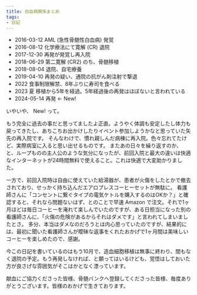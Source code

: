 ```yaml
---
title: 白血病関係まとめ
tags:
- 日記
---
```


- 2016-03-12 AML (急性骨髄性白血病) 発覚
- 2016-08-12 化学療法にて寛解 (CR) 退院
- 2017-12-30 再発が発覚し再入院
- 2018-06-29 第二寛解 (CR2) のち、骨髄移植
- 2018-08-04 退院、自宅療養
- 2019-04-10 再発の疑い、通院の抗がん剤注射で撃退
- 2022 食事制限解禁、8年ぶりに寿司を食べる
- 2023 夏 移植から5年を経過。5年経過後の再発はほぼないと言われている
- 2024-05-14 再発 ← New!

いやいや、 New! って。

もう完全に過去の事だと思ってましたよ正直。ようやく体調も安定したし体力も戻ってきたし、あちこちお出かけしたりイベント参加しようかなと思っていた矢先の再入院です。
そんなわけで、慣れ親しんだ病棟に再入院。色々忘れてたけど、実際病室に入ると思い出せるものです。
またあの日々を繰り返すのか、と、ループものの主人公のような気分になったが、前回入院と最大の違いは快適なインターネットが24時間無料で使えること。これは快適で大変助かりました。

一方で、前回入院時は自由に使えていた給湯器が、患者が火傷をしたとかで撤去されており、せっかく持ち込んだエアロプレスコーヒーセットが無駄に。
看護師さんに「コンセントに繋ぐタイプの電気ケトルを購入するのはOKか？」と確認すると、それなら問題ないはず、とのことで早速 Amazon で注文。それで1ヶ月ほどは毎日コーヒーを淹れて楽しんでいたのですが、ある日担当になった別の看護師さんに、「火傷の危険があるからそれはダメです」と言われてしまいましたとさ。
多分、本当はダメなのだろうとは内心思っていたのですが、結果的には、最初に聞いた看護師さんが曖昧な返事をくれたおかげで1ヶ月間は美味しいコーヒーを楽しめたので、感謝。

今この日記を書いているのはもう10月で、造血細胞移植は無事に終わり、間もなく退院の予定。もう再発しなければ、と願ってはいるけども、覚悟はしておいた方が良さげな雰囲気がそこはかとなく漂っています。

献血にご協力くださった皆様、骨髄バンクへ登録してくださった皆様、毎度ありがとうございます。皆様のおかげで生きております。
